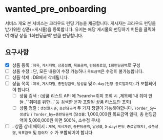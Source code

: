 # wanted_pre_onboarding

서비스 개요
본 서비스는 크라우드 펀딩 기능을 제공합니다. 게시자는 크라우드 펀딩을 받기위한 상품(=게시물)을 등록합니다.
유저는 해당 게시물의 펀딩하기 버튼을 클릭하여 해당 상품 ‘1회펀딩금액’ 만큼 펀딩합니다.

## 요구사항

- [x] 상품 등록 : `제목`, `게시자명`, `상품설명`, `목표금액`, `펀딩종료일`, `1회펀딩금액`로 구성
- [ ] 상품 수정 : 단, 모든 내용이 수정 가능하나 `목표금액`은 수정이 불가능합니다.
- [ ] 상품 삭제 : DB에서 삭제됩니다.
- [ ] 상품 목록 : `제목`, `게시자명`, `총펀딩금액`, `달성률` 및 `D-day(펀딩 종료일까지)` 가 포함되어야 합니다.
  - [ ] 상품 검색 : (상품 리스트 API 에 ?search=취미 조회 시 ,제목에  ‘내 취미 만들..’  ‘취미를 위한 ..’ 등 검색한 문자 포함된 상품 리스트만 조회)
  - [ ] 상품 정렬 : `생성일기준`, `총펀딩금액` 두 가지 정렬이 가능해야합니다. `?order_by=생성일` / `?order_by=총펀딩금액`
  (`달성률`: 1,000,000원 목표금액 일때,  총 펀딩금액이 5,000,000원 이면 500%, 소수점 무시)
- [ ] : 상품 상세 페이지 : `제목`, `게시자명`, `총펀딩금액`, `달성률`, `D-day(펀딩 종료일까지)`, `상품설명`, `목표금액`  및 `참여자 수` 가 포함되어야 합니다.
